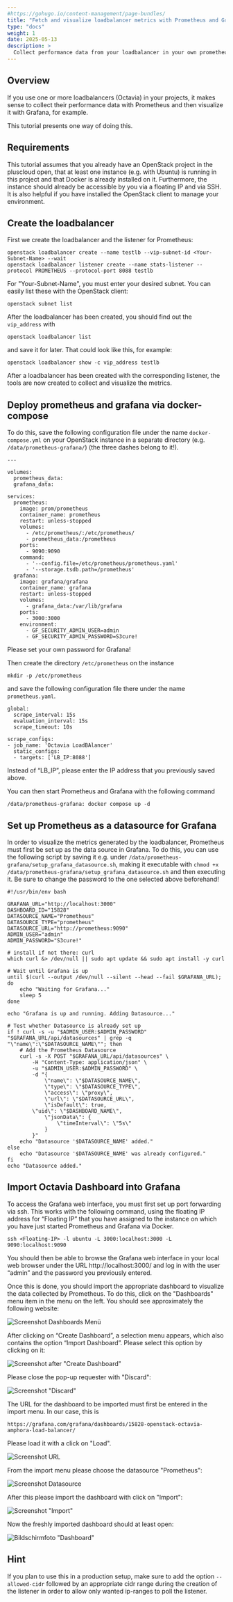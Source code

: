 ```yaml
---
#https://gohugo.io/content-management/page-bundles/
title: "Fetch and visualize loadbalancer metrics with Prometheus and Grafana"
type: "docs"
weight: 1
date: 2025-05-13
description: >
  Collect performance data from your loadbalancer in your own prometheus instance and visualize it in grafana
---
```


## Overview

If you use one or more loadbalancers (Octavia) in your projects, it makes sense to collect their performance data with Prometheus and then visualize it with Grafana, for example.

This tutorial presents one way of doing this.

## Requirements

This tutorial assumes that you already have an OpenStack project in the pluscloud open, that at least one instance (e.g. with Ubuntu) is running in this project and that Docker is already installed on it. Furthermore, the instance should already be accessible by you via a floating IP and via SSH. It is also helpful if you have installed the OpenStack client to manage your environment.

## Create the loadbalancer

First we create the loadbalancer and the listener for Prometheus:

    openstack loadbalancer create --name testlb --vip-subnet-id <Your-Subnet-Name> --wait
    openstack loadbalancer listener create --name stats-listener --protocol PROMETHEUS --protocol-port 8088 testlb

For "Your-Subnet-Name", you must enter your desired subnet. You can easily list these with the OpenStack client:

    openstack subnet list

After the loadbalancer has been created, you should find out the `vip_address` with

    openstack loadbalancer list

and save it for later. That could look like this, for example:

    openstack loadbalancer show -c vip_address testlb

After a loadbalancer has been created with the corresponding listener, the tools are now created to collect and visualize the metrics.

## Deploy prometheus and grafana via docker-compose

To do this, save the following configuration file under the name `docker-compose.yml` on your OpenStack instance in a separate directory (e.g. `/data/prometheus-grafana/`) (the three dashes belong to it!).

    ---
     
    volumes:
      prometheus_data:
      grafana_data:
    
    services:
      prometheus:
        image: prom/prometheus
        container_name: prometheus
        restart: unless-stopped
        volumes:
          - /etc/prometheus/:/etc/prometheus/
          - prometheus_data:/prometheus
        ports:
          - 9090:9090
        command:
          - '--config.file=/etc/prometheus/prometheus.yaml'
          - '--storage.tsdb.path=/prometheus'
      grafana:
        image: grafana/grafana
        container_name: grafana
        restart: unless-stopped
        volumes:
          - grafana_data:/var/lib/grafana
        ports:
          - 3000:3000
        environment:
          - GF_SECURITY_ADMIN_USER=admin
          - GF_SECURITY_ADMIN_PASSWORD=S3cure!

Please set your own password for Grafana!

Then create the directory `/etc/prometheus` on the instance

    mkdir -p /etc/prometheus

and save the following configuration file there under the name `prometheus.yaml`.

    global:
      scrape_interval: 15s
      evaluation_interval: 15s
      scrape_timeout: 10s 

    scrape_configs:
    - job_name: 'Octavia LoadBAlancer'
      static_configs:
      - targets: ['LB_IP:8088']


Instead of “LB_IP”, please enter the IP address that you previously saved above.

You can then start Prometheus and Grafana with the following command

    /data/prometheus-grafana: docker compose up -d

## Set up Prometheus as a datasource for Grafana

In order to visualize the metrics generated by the loadbalancer, Prometheus must first be set up as the data source in Grafana. To do this, you can use the following script by saving it e.g. under `/data/prometheus-grafana/setup_grafana_datasource.sh`, making it executable with `chmod +x /data/prometheus-grafana/setup_grafana_datasource.sh` and then executing it. Be sure to change the password to the one selected above beforehand!

    #!/usr/bin/env bash
    
    GRAFANA_URL="http://localhost:3000"
    DASHBOARD_ID="15828"
    DATASOURCE_NAME="Prometheus"
    DATASOURCE_TYPE="prometheus"
    DATASOURCE_URL="http://prometheus:9090"
    ADMIN_USER="admin"
    ADMIN_PASSWORD="S3cure!"

    # install if not there: curl
    which curl &> /dev/null || sudo apt update && sudo apt install -y curl

    # Wait until Grafana is up
    until $(curl --output /dev/null --silent --head --fail $GRAFANA_URL); do
        echo "Waiting for Grafana..."
        sleep 5
    done

    echo "Grafana is up and running. Adding Datasource..."

    # Test whether Datasource is already set up
    if ! curl -s -u "$ADMIN_USER:$ADMIN_PASSWORD" "$GRAFANA_URL/api/datasources" | grep -q "\"name\":\"$DATASOURCE_NAME\""; then
        # Add the Prometheus Datasource
        curl -s -X POST "$GRAFANA_URL/api/datasources" \
            -H "Content-Type: application/json" \
            -u "$ADMIN_USER:$ADMIN_PASSWORD" \
            -d "{
                \"name\": \"$DATASOURCE_NAME\",
                \"type\": \"$DATASOURCE_TYPE\",
                \"access\": \"proxy\",
                \"url\": \"$DATASOURCE_URL\",
                \"isDefault\": true,
	        \"uid\": \"$DASHBOARD_NAME\",
                \"jsonData\": {
                    \"timeInterval\": \"5s\"
                }
            }"
        echo "Datasource '$DATASOURCE_NAME' added."
    else
        echo "Datasource '$DATASOURCE_NAME' was already configured."
    fi
    echo "Datasource added."


## Import Octavia Dashboard into Grafana

To access the Grafana web interface, you must first set up port forwarding via ssh. This works with the following command, using the floating IP address for “Floating IP” that you have assigned to the instance on which you have just started Prometheus and Grafana via Docker.

    ssh <Floating-IP> -l ubuntu -L 3000:localhost:3000 -L 9090:localhost:9090

You should then be able to browse the Grafana web interface in your local web browser under the URL http://localhost:3000/ and log in with the user “admin” and the password you previously entered.

Once this is done, you should import the appropriate dashboard to visualize the data collected by Prometheus. To do this, click on the "Dashboards" menu item in the menu on the left. You should see approximately the following website:

![Screenshot Dashboards Menü](./grafana-create-dash.png)

After clicking on “Create Dashboard”, a selection menu appears, which also contains the option “Import Dashboard”. Please select this option by clicking on it:

![Screenshot after "Create Dashboard"](./grafana-newdash.png)

Please close the pop-up requester with "Discard":

![Screenshot "Discard"](./grafana-discard.png)

The URL for the dashboard to be imported must first be entered in the import menu. In our case, this is

    https://grafana.com/grafana/dashboards/15828-openstack-octavia-amphora-load-balancer/

Please load it with a click on "Load".

![Screenshot URL](./grafana-importurl.png)

From the import menu please choose the datasource "Prometheus":

![Screenshot Datasource](grafana-choose-datasource.png)

After this please import the dashboard with click on "Import":

![Screenshot "Import"](./grafana-clickimport.png)

Now the freshly imported dashboard should at least open:

![Bildschirmfoto "Dashboard"](./grafana-dashboard.png)

## Hint

If you plan to use this in a production setup, make sure to add the option `--allowed-cidr` followed by an appropriate cidr range during the creation of the listener in order to allow only wanted ip-ranges to poll the listener.




